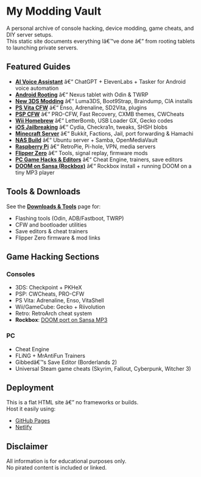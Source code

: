 # My Modding Vault

A personal archive of console hacking, device modding, game cheats, and DIY server setups.  
This static site documents everything Iâ€™ve done â€” from rooting tablets to launching private servers.

## Featured Guides
- **[AI Voice Assistant](voice-ai.html)** â€“ ChatGPT + ElevenLabs + Tasker for Android voice automation
- **[Android Rooting](nexus.html)** â€“ Nexus tablet with Odin & TWRP
- **[New 3DS Modding](3ds.html)** â€“ Luma3DS, Boot9Strap, Braindump, CIA installs
- **[PS Vita CFW](vita.html)** â€“ Enso, Adrenaline, SD2Vita, plugins
- **[PSP CFW](psp.html)** â€“ PRO-CFW, Fast Recovery, CXMB themes, CWCheats
- **[Wii Homebrew](wii.html)** â€“ LetterBomb, USB Loader GX, Gecko codes
- **[iOS Jailbreaking](ios-jailbreaking.html)** â€“ Cydia, Checkra1n, tweaks, SHSH blobs
- **[Minecraft Server](minecraft.html)** â€“ Bukkit, Factions, Jail, port forwarding & Hamachi
- **[NAS Build](nas.html)** â€“ Ubuntu server + Samba, OpenMediaVault
- **[Raspberry Pi](raspberry.html)** â€“ RetroPie, Pi-hole, VPN, media servers
- **[Flipper Zero](flipper-zero.html)** â€“ Tools, signal replay, firmware mods
- **[PC Game Hacks & Editors](pc-game-hacks.html)** â€“ Cheat Engine, trainers, save editors
- **[DOOM on Sansa (Rockbox)](doom.html)** â€“ Rockbox install + running DOOM on a tiny MP3 player

## Tools & Downloads

See the **[Downloads & Tools](downloads.html)** page for:
- Flashing tools (Odin, ADB/Fastboot, TWRP)
- CFW and bootloader utilities
- Save editors & cheat trainers
- Flipper Zero firmware & mod links

## Game Hacking Sections

### Consoles
- 3DS: Checkpoint + PKHeX
- PSP: CWCheats, PRO-CFW
- PS Vita: Adrenaline, Enso, VitaShell
- Wii/GameCube: Gecko + Riivolution
- Retro: RetroArch cheat system
- **Rockbox**: [DOOM port on Sansa MP3](doom.html)

### PC
- Cheat Engine
- FLiNG + MrAntiFun Trainers
- Gibbedâ€™s Save Editor (Borderlands 2)
- Universal Steam game cheats (Skyrim, Fallout, Cyberpunk, Witcher 3)

## Deployment

This is a flat HTML site â€” no frameworks or builds.  
Host it easily using:
- [GitHub Pages](https://pages.github.com)
- [Netlify](https://netlify.com)

## Disclaimer

All information is for educational purposes only.  
No pirated content is included or linked.
